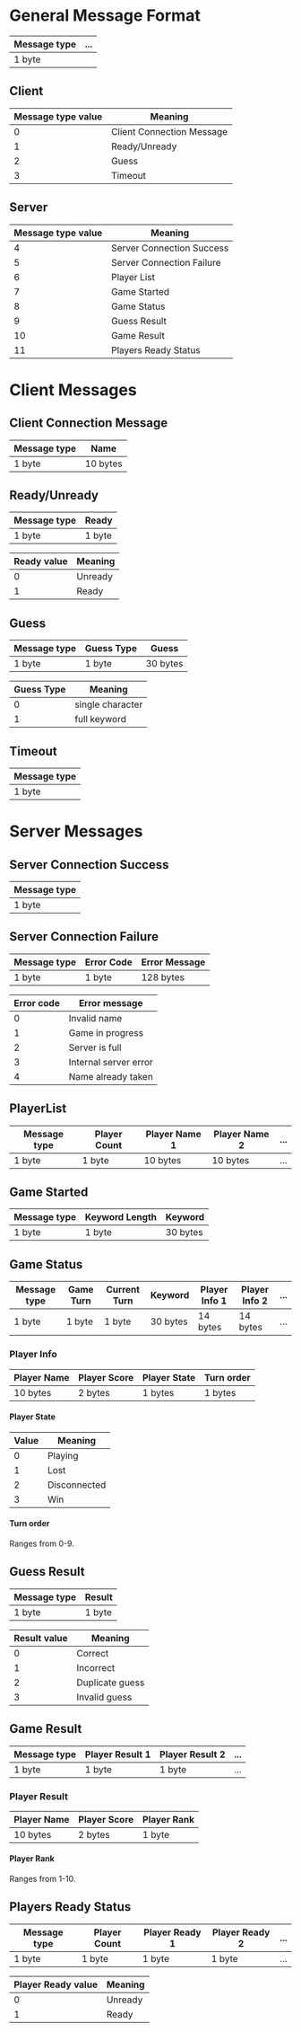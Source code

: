 # General Message Format
|Message type|...|
|------------|---|
|1 byte      |   |

## Client
|Message type value | Meaning                   |
|-------------------|---------------------------|
|0                  |Client Connection Message  |
|1                  |Ready/Unready              |
|2                  |Guess                      |
|3                  |Timeout                    |

## Server
|Message type value | Meaning                   |
|-------------------|---------------------------|
|4                  |Server Connection Success  |
|5                  |Server Connection Failure  |
|6                  |Player List                |
|7                  |Game Started               |
|8                  |Game Status                |
|9                  |Guess Result               |
|10                 |Game Result                |
|11                 |Players Ready Status       |
# Client Messages
## Client Connection Message
|Message type|Name      |
|------------|----------|
|1 byte      |10 bytes  |

## Ready/Unready
|Message type|Ready |
|------------|------|
|1 byte      |1 byte|

|Ready value    |Meaning    |
|---------------|-----------|
|0              |Unready    |
|1              |Ready      |

## Guess
|Message type|Guess Type|Guess      |
|------------|----------|-----------|
|1 byte      |1 byte    |30 bytes   |

|Guess Type |Meaning         |
|-----------|----------------|
|0          |single character|
|1          |full keyword    |

## Timeout
|Message type|
|------------|
|1 byte      |

# Server Messages
## Server Connection Success
|Message type|
|------------|
|1 byte      |


## Server Connection Failure
|Message type|Error Code|Error Message  |
|------------|----------|---------------|
|1 byte      |1 byte    |128 bytes      |

|Error code |Error message          |
|-----------|-----------------------|
|0          |Invalid name           |
|1          |Game in progress       |
|2          |Server is full         |
|3          |Internal server error  |
|4          |Name already taken     |    

## PlayerList
|Message type|Player Count|Player Name 1|Player Name 2|...|
|------------|------------|-------------|-------------|---|
|1 byte      |1 byte      |10 bytes     |10 bytes     |...|

## Game Started
|Message type|Keyword Length|Keyword    |
|------------|--------------|-----------|
|1 byte      |1 byte        |30 bytes   |

## Game Status
|Message type|Game Turn |Current Turn   |Keyword    |Player Info 1|Player Info 2|...|
|------------|----------|---------------|-----------|-------------|-------------|---|
|1 byte      |1 byte    |1 byte         |30 bytes   |14 bytes     |14 bytes     |...|

### Player Info
|Player Name|Player Score   |Player State   |Turn order |
|-----------|---------------|---------------|-----------|
|10 bytes   |2 bytes        |1 bytes        |1 bytes    |

#### Player State

|Value  |Meaning        |
|-------|---------------|
|0      |Playing        |
|1      |Lost           |
|2      |Disconnected   |
|3      |Win            |

#### Turn order
Ranges from 0-9.

## Guess Result
|Message type|Result|
|------------|------|
|1 byte      |1 byte|

|Result value|Meaning         |
|------------|----------------|
|0           |Correct         |
|1           |Incorrect       |
|2           |Duplicate guess |
|3           |Invalid guess   |


## Game Result
|Message type|Player Result 1   |Player Result 2    |...|
|------------|------------------|-------------------|---|
|1 byte      |1 byte            |1 byte             |...|

### Player Result
|Player Name|Player Score   |Player Rank|
|-----------|---------------|-----------|
|10 bytes   |2 bytes        |1 byte     |

#### Player Rank
Ranges from 1-10.

## Players Ready Status
|Message type|Player Count|Player Ready 1|Player Ready 2|...|
|------------|------------|--------------|--------------|---|
|1 byte      |1 byte      |1 byte        |1 byte        |...|

|Player Ready value|Meaning    |
|------------------|-----------|
|0                 |Unready    |
|1                 |Ready      |

